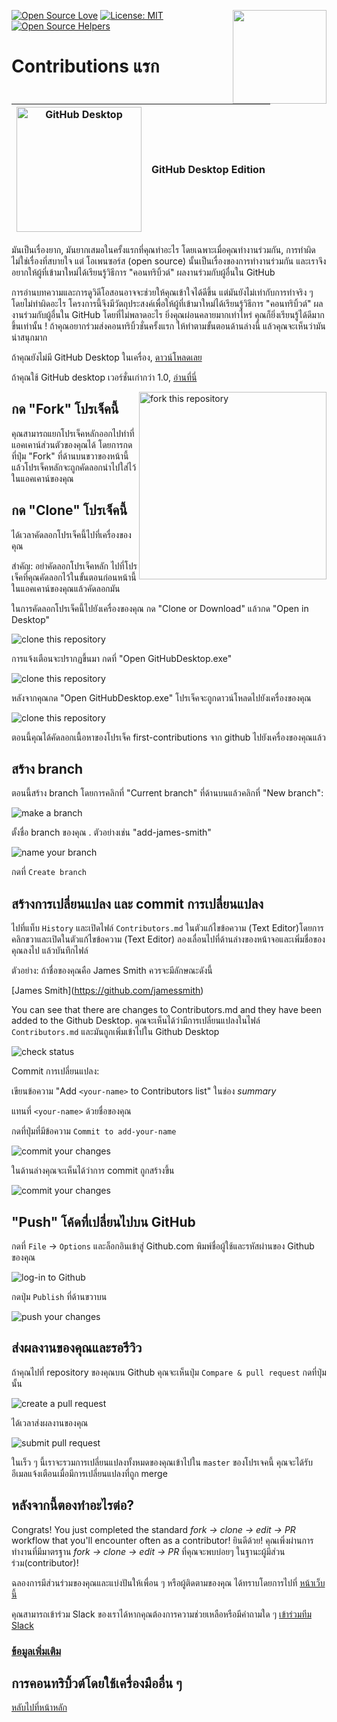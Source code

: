 [![Open Source Love](https://badges.frapsoft.com/os/v1/open-source.svg?v=103)](https://github.com/ellerbrock/open-source-badges/)
[<img align="right" width="150" src="https://firstcontributions.github.io/assets/gui-tool-tutorials/github-desktop-tutorial/join-slack-team.png">](https://join.slack.com/t/firstcontributors/shared_invite/zt-1hg51qkgm-Xc7HxhsiPYNN3ofX2_I8FA)
[![License: MIT](https://img.shields.io/badge/License-MIT-green.svg)](https://opensource.org/licenses/MIT)
[![Open Source Helpers](https://www.codetriage.com/roshanjossey/first-contributions/badges/users.svg)](https://www.codetriage.com/roshanjossey/first-contributions)

# Contributions แรก

| <img alt="GitHub Desktop" src="https://desktop.github.com/images/desktop-icon.svg" width="200"> | GitHub Desktop Edition |
| ----------------------------------------------------------------------------------------------- | ---------------------- |

มันเป็นเรื่องยาก, มันยากเสมอในครั้งแรกที่คุณทำอะไร โดยเฉพาะเมื่อคุณทำงานร่วมกัน, การทำผิดไม่ใช่เรื่องที่สบายใจ แต่ โอเพนซอร์ส (open source) นั้นเป็นเรื่องของการทำงานร่วมกัน และเราจึงอยากให้ผู้ที่เข้ามาใหม่ได้เรียนรู้วิธีการ "คอนทริบิ้วต์" ผลงานร่วมกับผู้อื่นใน GitHub

การอ่านบทความและการดูวิดีโอสอนอาจจะช่วยให้คุณเข้าใจได้ดีขึ้น แต่มันยังไม่เท่ากับการทำจริง ๆ โดยไม่ทำผิดอะไร โครงการนี้จึงมีวัตถุประสงค์เพื่อให้ผู้ที่เข้ามาใหม่ได้เรียนรู้วิธีการ "คอนทริบิ้วต์" ผลงานร่วมกับผู้อื่นใน GitHub โดยที่ไม่พลาดอะไร
ยิ่งคุณผ่อนคลายมากเท่าไหร่ คุณก็ยิ่งเรียนรู้ได้ดีมากขึ้นเท่านั้น !
ถ้าคุณอยากร่วมส่งคอนทริบิ้วชั่นครั้งแรก ให้ทำตามขั้นตอนด้านล่างนี้ แล้วคุณจะเห็นว่ามันน่าสนุกมาก

ถ้าคุณยังไม่มี GitHub Desktop ในเครื่อง, [ดาวน์โหลดเลย](https://desktop.github.com/)

ถ้าคุณใช้ GitHub desktop เวอร์ชั่นเก่ากว่า 1.0, [อ่านที่นี่](github-desktop-old-version-tutorial.md)

<img align="right" width="300" src="https://firstcontributions.github.io/assets/gui-tool-tutorials/github-desktop-tutorial/fork.png" alt="fork this repository" />

## กด "Fork" โปรเจ็คนี้

คุณสามารถแยกโปรเจ็คหลักออกไปทำที่แอคเคาน์ส่วนตัวของคุณได้ โดยการกดที่ปุ่ม "Fork" ที่ด้านบนขวาของหน้านี้ แล้วโปรเจ็คหลักจะถูกคัดลอกนำไปใส่ไว้ในแอคเคาน์ของคุณ

## กด "Clone" โปรเจ็คนี้

ได้เวลาคัดลอกโปรเจ็คนี้ไปที่เครื่องของคุณ

สำคัญ: อย่าคัดลอกโปรเจ็คหลัก ไปที่โปรเจ็คที่คุณคัดลอกไว้ในขั้นตอนก่อนหน้านี้ในแอคเคาน์ของคุณแล้วคัดลอกมัน

ในการคัดลอกโปรเจ็คนี้ไปยังเครื่องของคุณ กด "Clone or Download" แล้วกด "Open in Desktop"

<img src="https://firstcontributions.github.io/assets/gui-tool-tutorials/github-desktop-tutorial/dt1-clonetodesktop.png" alt="clone this repository" />

การแจ้งเตือนจะปรากฏขึ้นมา กดที่ "Open GitHubDesktop.exe"

<img src="https://firstcontributions.github.io/assets/gui-tool-tutorials/github-desktop-tutorial/dt1-open-githubdesktop.png" alt="clone this repository" />

หลังจากคุณกด "Open GitHubDesktop.exe" โปรเจ็คจะถูกดาวน์โหลดไปยังเครื่องของคุณ

<img src="https://firstcontributions.github.io/assets/gui-tool-tutorials/github-desktop-tutorial/dt1-downloaded.png" alt="clone this repository" />

ตอนนี้คุณได้คัดลอกเนื้อหาของโปรเจ็ค first-contributions จาก github ไปยังเครื่องของคุณแล้ว

## สร้าง branch

ตอนนี้สร้าง branch โดยการคลิกที่ "Current branch" ที่ด้านบนแล้วคลิกที่ "New branch":

<img src="https://firstcontributions.github.io/assets/gui-tool-tutorials/github-desktop-tutorial/dt1-create-branch.png" alt="make a branch" />

ตั้งชื่อ branch ของคุณ <add-your-name>. ตัวอย่างเช่น "add-james-smith"

<img src="https://firstcontributions.github.io/assets/gui-tool-tutorials/github-desktop-tutorial/dt1-create-branch-name.png" alt="name your branch" />

กดที่ `Create branch`

## สร้างการเปลี่ยนแปลง และ commit การเปลี่ยนแปลง

ไปที่แท็บ `History` และเปิดไฟล์ `Contributors.md` ในตัวแก้ไขข้อความ (Text Editor)โดยการคลิกขวาและเปิดในตัวแก้ไขข้อความ (Text Editor) ลองเลื่อนไปที่ด้านล่างของหน้าจอและเพิ่มชื่อของคุณลงไป แล้วบันทึกไฟล์

ตัวอย่าง: ถ้าชื่อของคุณคือ James Smith ควรจะมีลักษณะดังนี้

\[James Smith](https://github.com/jamessmith)

You can see that there are changes to Contributors.md and they have been added to the Github Desktop.
คุณจะเห็นได้ว่ามีการเปลี่ยนแปลงในไฟล์ `Contributors.md` และมันถูกเพิ่มเข้าไปใน Github Desktop

<img src="https://firstcontributions.github.io/assets/gui-tool-tutorials/github-desktop-tutorial/dt1-status.png" alt="check status" />

Commit การเปลี่ยนแปลง:

เขียนข้อความ "Add `<your-name>` to Contributors list" ในช่อง _summary_

แทนที่ `<your-name>` ด้วยชื่อของคุณ

กดที่ปุ่มที่มีข้อความ `Commit to add-your-name`

<img src="https://firstcontributions.github.io/assets/gui-tool-tutorials/github-desktop-tutorial/dt1-commit1.png" alt="commit your changes" />

ในด้านล่างคุณจะเห็นได้ว่าการ commit ถูกสร้างขึ้น

<img src="https://firstcontributions.github.io/assets/gui-tool-tutorials/github-desktop-tutorial/dt1-commit2.png" alt="commit your changes" />

## "Push" โค้ดที่เปลี่ยนไปบน GitHub

กดที่ `File` -> `Options` และล็อกอินเข้าสู่ Github.com พิมพ์ชื่อผู้ใช้และรหัสผ่านของ Github ของคุณ

<img src="https://firstcontributions.github.io/assets/gui-tool-tutorials/github-desktop-tutorial/dt1-sign-in.png" alt="log-in to Github" />

กดปุ่ม `Publish` ที่ด้านขวาบน

<img src="https://firstcontributions.github.io/assets/gui-tool-tutorials/github-desktop-tutorial/dt1-publish1.png" alt="push your changes" />

## ส่งผลงานของคุณและรอรีวิว

ถ้าคุณไปที่ repository ของคุณบน Github คุณจะเห็นปุ่ม `Compare & pull request` กดที่ปุ่มนั้น

<img src="https://firstcontributions.github.io/assets/gui-tool-tutorials/github-desktop-tutorial/compare-and-pull.png" alt="create a pull request" />

ได้เวลาส่งผลงานของคุณ

<img src="https://firstcontributions.github.io/assets/gui-tool-tutorials/github-desktop-tutorial/submit-pull-request.png" alt="submit pull request" />

ในเร็ว ๆ นี้เราจะรวมการเปลี่ยนแปลงทั้งหมดของคุณเข้าไปใน `master` ของโปรเจคนี้ คุณจะได้รับอีเมลแจ้งเตือนเมื่อมีการเปลี่ยนแปลงที่ถูก merge

## หลังจากนี้ตองทำอะไรต่อ?

Congrats! You just completed the standard _fork -> clone -> edit -> PR_ workflow that you'll encounter often as a contributor!
ยินดีด้วย! คุณเพิ่งผ่านการทำงานที่มีมาตรฐาน _fork -> clone -> edit -> PR_ ที่คุณจะพบบ่อยๆ ในฐานะผู้มีส่วนร่วม(contributor)!

ฉลองการมีส่วนร่วมของคุณและแบ่งปันให้เพื่อน ๆ หรือผู้ติดตามของคุณ ได้ทราบโดยการไปที่ [หน้าเว็บนี้](https://firstcontributions.github.io#social-share)

คุณสามารถเข้าร่วม Slack ของเราได้หากคุณต้องการความช่วยเหลือหรือมีคำถามใด ๆ  [เข้าร่วมทีม Slack](https://join.slack.com/t/firstcontributors/shared_invite/zt-1hg51qkgm-Xc7HxhsiPYNN3ofX2_I8FA)

### [ข้อมูลเพิ่มเติม](../additional-material/git_workflow_scenarios/additional-material.md)

## การคอนทริบิ้วต์โดยใช้เครื่องมืออื่น ๆ

[หลับไปที่หน้าหลัก](https://github.com/firstcontributions/first-contributions#tutorials-using-other-tools)
